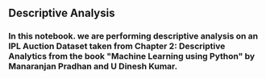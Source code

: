 ## Descriptive Analysis

### In this notebook. we are performing descriptive analysis on an IPL Auction Dataset taken from Chapter 2:  Descriptive Analytics from the book "Machine Learning using Python" by Manaranjan Pradhan and U Dinesh Kumar.


